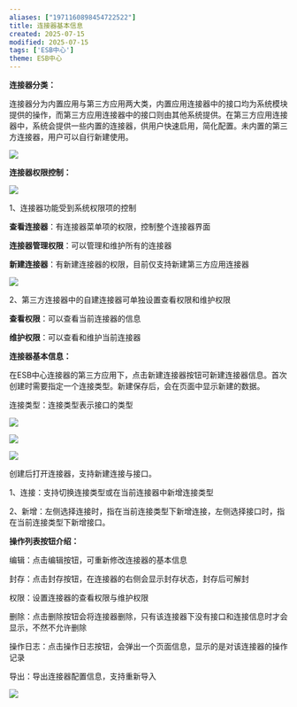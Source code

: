 ```yaml
---
aliases: ["1971160898454722522"]
title: 连接器基本信息
created: 2025-07-15
modified: 2025-07-15
tags: ['ESB中心']
theme: ESB中心
---
```


**连接器分类：**

连接器分为内置应用与第三方应用两大类，内置应用连接器中的接口均为系统模块提供的操作，而第三方应用连接器中的接口则由其他系统提供。在第三方应用连接器中，系统会提供一些内置的连接器，供用户快速启用，简化配置。未内置的第三方连接器，用户可以自行新建使用。

![](c48a0920c3c43708588ec57712a4bc88.jpg)

**连接器权限控制：**

**![](d1f8ff829458a496bd0893c5b050b311.jpg)**

1、连接器功能受到系统权限项的控制

**查看连接器**：有连接器菜单项的权限，控制整个连接器界面

**连接器管理权限**：可以管理和维护所有的连接器

**新建连接器**：有新建连接器的权限，目前仅支持新建第三方应用连接器

![](144d96141cc399358ea73a0eb3118b36.jpg)

2、第三方连接器中的自建连接器可单独设置查看权限和维护权限

**查看权限**：可以查看当前连接器的信息

**维护权限**：可以查看和维护当前连接器

**连接器基本信息：**

在ESB中心连接器的第三方应用下，点击新建连接器按钮可新建连接器信息。首次创建时需要指定一个连接类型。新建保存后，会在页面中显示新建的数据。

连接类型：连接类型表示接口的类型

![](ebcfd824b63aad7a1a3beee210b7c809.jpg)

![](aa167f398f963ac18960b16eed36a95d.jpg)

![](b01abc19d8bf388b0ffd15786092467d.jpg)

创建后打开连接器，支持新建连接与接口。

1、连接：支持切换连接类型或在当前连接器中新增连接类型

2、新增：左侧选择连接时，指在当前连接类型下新增连接，左侧选择接口时，指在当前连接类型下新增接口。

**操作列表按钮介绍：**

编辑：点击编辑按钮，可重新修改连接器的基本信息

封存：点击封存按钮，在连接器的右侧会显示封存状态，封存后可解封

权限：设置连接器的查看权限与维护权限

删除：点击删除按钮会将连接器删除，只有该连接器下没有接口和连接信息时才会显示，不然不允许删除

操作日志：点击操作日志按钮，会弹出一个页面信息，显示的是对该连接器的操作记录

导出：导出连接器配置信息，支持重新导入

![](f6fb1b8f638ffb5ae7190ddaca3d86c8.jpg)